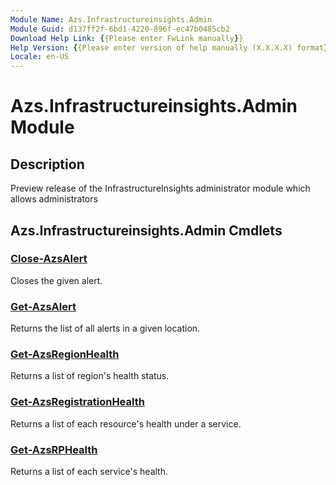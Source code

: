 ```yaml
---
Module Name: Azs.Infrastructureinsights.Admin
Module Guid: d137ff2f-6bd1-4220-896f-ec47b0485cb2
Download Help Link: {{Please enter FwLink manually}}
Help Version: {{Please enter version of help manually (X.X.X.X) format}}
Locale: en-US
---
```


# Azs.Infrastructureinsights.Admin Module
## Description
Preview release of the InfrastructureInsights administrator module which allows administrators  

## Azs.Infrastructureinsights.Admin Cmdlets
### [Close-AzsAlert](Close-AzsAlert.md)
Closes the given alert.

### [Get-AzsAlert](Get-AzsAlert.md)
Returns the list of all alerts in a given location.

### [Get-AzsRegionHealth](Get-AzsRegionHealth.md)
Returns a list of region's health status.

### [Get-AzsRegistrationHealth](Get-AzsRegistrationHealth.md)
Returns a list of each resource's health under a service.

### [Get-AzsRPHealth](Get-AzsRPHealth.md)
Returns a list of each service's health.

